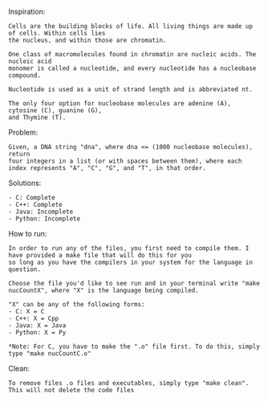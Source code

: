Inspiration:

	Cells are the building blocks of life. All living things are made up of cells. Within cells lies
	the nucleus, and within those are chromatin.

	One class of macromolecules found in chromatin are nucleic acids. The nucleic acid
	monomer is called a nucleotide, and every nucleotide has a nucleobase compound.

	Nucleotide is used as a unit of strand length and is abbreviated nt.

	The only four option for nucleobase molecules are adenine (A), cytosine (C), guanine (G),
	and Thymine (T).

Problem: 

	Given, a DNA string "dna", where dna <= (1000 nucleobase molecules), return
	four integers in a list (or with spaces between them), where each index represents "A", "C", "G", and "T", in that order.

Solutions:

	- C: Complete
	- C++: Complete
	- Java: Incomplete
	- Python: Incomplete

How to run:

	In order to run any of the files, you first need to compile them. I have provided a make file that will do this for you 
	so long as you have the compilers in your system for the language in question. 

	Choose the file you'd like to see run and in your terminal write "make nucCountX", where "X" is the language being compiled.

	"X" can be any of the following forms:
	- C: X = C
	- C++: X = Cpp
	- Java: X = Java
	- Python: X = Py

	*Note: For C, you have to make the ".o" file first. To do this, simply type "make nucCountC.o"

Clean:

	To remove files .o files and executables, simply type "make clean". This will not delete the code files